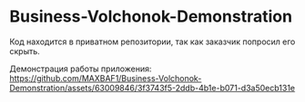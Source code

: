 # Business-Volchonok-Demonstration
Код находится в приватном репозитории, так как заказчик попросил его скрыть.

Демонстрация работы приложения:
https://github.com/MAXBAF1/Business-Volchonok-Demonstration/assets/63009846/3f3743f5-2ddb-4b1e-b071-d3a50ecb131e

